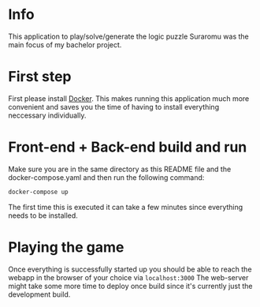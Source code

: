 # Info
This application to play/solve/generate the logic puzzle Suraromu was the main focus of my bachelor project. 

# First step
First please install [Docker](https://www.docker.com/). 
This makes running this application much more convenient and saves you the time of having to install everything neccessary individually.

# Front-end + Back-end build and run
Make sure you are in the same directory as this README file and the docker-compose.yaml and then run the following command:
```bash
docker-compose up
```
The first time this is executed it can take a few minutes since everything needs to be installed.

# Playing the game

Once everything is successfully started up you should be able to reach the webapp in the browser of your choice via `localhost:3000`
The web-server might take some more time to deploy once build since it's currently just the development build.
